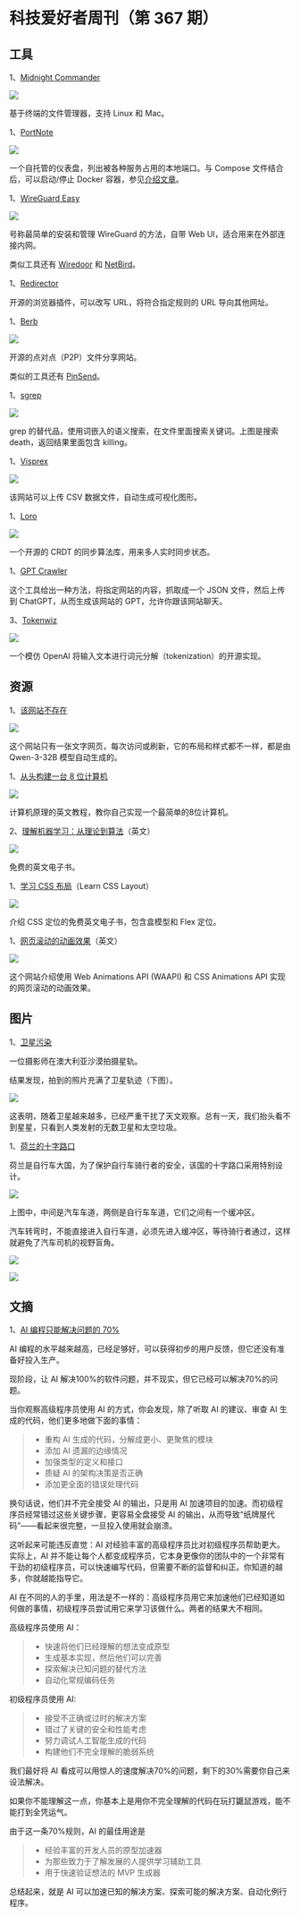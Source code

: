 # 科技爱好者周刊（第 367 期）

## 工具

1、[Midnight Commander](https://github.com/MidnightCommander/mc)

![](https://cdn.beekka.com/blogimg/asset/202506/bg2025060107.webp)

基于终端的文件管理器，支持 Linux 和 Mac。

1、[PortNote](https://github.com/crocofied/PortNote)

![](https://cdn.beekka.com/blogimg/asset/202506/bg2025060114.webp)

一个自托管的仪表盘，列出被各种服务占用的本地端口。与 Compose 文件结合后，可以启动/停止 Docker 容器，参见[介绍文章](https://www.xda-developers.com/reasons-why-portnote-port-of-call-on-every-server/)。

1、[WireGuard Easy](https://github.com/wg-easy/wg-easy)

![](https://cdn.beekka.com/blogimg/asset/202506/bg2025060108.webp)

号称最简单的安装和管理 WireGuard 的方法，自带 Web UI，适合用来在外部连接内网。

类似工具还有 [Wiredoor](https://github.com/wiredoor/wiredoor) 和 [NetBird](https://github.com/netbirdio/netbird)。

1、[Redirector](https://github.com/einaregilsson/Redirector)

开源的浏览器插件，可以改写 URL，将符合指定规则的 URL 导向其他网址。

1、[Berb](https://github.com/nihaocami/berb)

![](https://cdn.beekka.com/blogimg/asset/202506/bg2025060202.webp)

开源的点对点（P2P）文件分享网站。

类似的工具还有 [PinSend](https://pinsend.app/)。

1、[sgrep](https://github.com/arunsupe/semantic-grep)

![](https://cdn.beekka.com/blogimg/asset/202407/bg2024072803.webp)

grep 的替代品，使用词嵌入的语义搜索，在文件里面搜索关键词。上图是搜索 death，返回结果里面包含 killing。

1、[Visprex](https://visprex.com/)

![](https://cdn.beekka.com/blogimg/asset/202411/bg2024111013.webp)

该网站可以上传 CSV 数据文件，自动生成可视化图形。

1、[Loro](https://www.loro.dev/)

![](https://cdn.beekka.com/blogimg/asset/202311/bg2023111321.webp)

一个开源的 CRDT 的同步算法库，用来多人实时同步状态。

1、[GPT Crawler](https://github.com/BuilderIO/gpt-crawler)

这个工具给出一种方法，将指定网站的内容，抓取成一个 JSON 文件，然后上传到 ChatGPT，从而生成该网站的 GPT，允许你跟该网站聊天。

3、[Tokenwiz](https://github.com/1rgs/tokenwiz)

![](https://cdn.beekka.com/blogimg/asset/202311/bg2023111305.webp)

一个模仿 OpenAI 将输入文本进行词元分解（tokenization）的开源实现。

## 资源

1、[该网站不存在](https://thiswebsitedoesnotexist.net/)

![](https://cdn.beekka.com/blogimg/asset/202505/bg2025053004.webp)

这个网站只有一张文字网页，每次访问或刷新，它的布局和样式都不一样，都是由 Qwen-3-32B 模型自动生成的。

1、[从头构建一台 8 位计算机](https://eater.net/8bit)

![](https://cdn.beekka.com/blogimg/asset/202504/bg2025040402.webp)

计算机原理的英文教程，教你自己实现一个最简单的8位计算机。

2、[理解机器学习：从理论到算法](https://www.cs.huji.ac.il/~shais/UnderstandingMachineLearning/copy.html)（英文）

![](https://cdn.beekka.com/blogimg/asset/202504/bg2025040503.webp)

免费的英文电子书。

1、[学习 CSS 布局](https://book.mixu.net/css/)（Learn CSS Layout）

![](https://cdn.beekka.com/blogimg/asset/202503/bg2025032901.webp)

介绍 CSS 定位的免费英文电子书，包含盒模型和 Flex 定位。

1、[网页滚动的动画效果](https://scroll-driven-animations.style/)（英文）

![](https://cdn.beekka.com/blogimg/asset/202502/bg2025021604.webp)

这个网站介绍使用 Web Animations API (WAAPI) 和 CSS Animations API 实现的网页滚动的动画效果。

## 图片

1、[卫星污染](https://www.thisiscolossal.com/2025/04/a-stunning-image-of-the-australian-desert-illuminates-the-growing-problem-of-satellite-pollution/)

一位摄影师在澳大利亚沙漠拍摄星轨。

结果发现，拍到的照片充满了卫星轨迹（下图）。

![](https://cdn.beekka.com/blogimg/asset/202504/bg2025042107.webp)

这表明，随着卫星越来越多，已经严重干扰了天文观察。总有一天，我们抬头看不到星星，只看到人类发射的无数卫星和太空垃圾。

1、[荷兰的十字路口](https://bicycledutch.wordpress.com/2018/02/20/a-common-urban-intersection-in-the-netherlands/)

荷兰是自行车大国，为了保护自行车骑行者的安全，该国的十字路口采用特别设计。

![](https://cdn.beekka.com/blogimg/asset/202411/bg2024112517.webp)

上图中，中间是汽车车道，两侧是自行车车道，它们之间有一个缓冲区。

汽车转弯时，不能直接进入自行车道，必须先进入缓冲区，等待骑行者通过，这样就避免了汽车司机的视野盲角。

![](https://cdn.beekka.com/blogimg/asset/202411/bg2024112519.webp)

![](https://cdn.beekka.com/blogimg/asset/202411/bg2024112518.webp)

## 文摘

1、[AI 编程只能解决问题的 70%](https://addyo.substack.com/p/the-70-problem-hard-truths-about)

AI 编程的水平越来越高，已经足够好，可以获得初步的用户反馈，但它还没有准备好投入生产。

现阶段，让 AI 解决100%的软件问题，并不现实，但它已经可以解决70%的问题。

当你观察高级程序员使用 AI 的方式，你会发现，除了听取 AI 的建议、审查 AI 生成的代码，他们更多地做下面的事情：

> - 重构 AI 生成的代码，分解成更小、更聚焦的模块
> - 添加 AI 遗漏的边缘情况
> - 加强类型的定义和接口
> - 质疑 AI 的架构决策是否正确
> - 添加更全面的错误处理代码

换句话说，他们并不完全接受 AI 的输出，只是用 AI 加速项目的加速。而初级程序员经常错过这些关键步骤，更容易全盘接受 AI 的输出，从而导致“纸牌屋代码”——看起来很完整，一旦投入使用就会崩溃。

这听起来可能违反直觉：AI 对经验丰富的高级程序员比对初级程序员帮助更大。实际上，AI 并不能让每个人都变成程序员，它本身更像你的团队中的一个非常有干劲的初级程序员，可以快速编写代码，但需要不断的监督和纠正。你知道的越多，你就越能指导它。

AI 在不同的人的手里，用法是不一样的：高级程序员用它来加速他们已经知道如何做的事情，初级程序员尝试用它来学习该做什么。两者的结果大不相同。

高级程序员使用 AI：

> - 快速将他们已经理解的想法变成原型
> - 生成基本实现，然后他们可以完善
> - 探索解决已知问题的替代方法
> - 自动化常规编码任务

初级程序员使用 AI:

> - 接受不正确或过时的解决方案
> - 错过了关键的安全和性能考虑
> - 努力调试人工智能生成的代码
> - 构建他们不完全理解的脆弱系统

我们最好将 AI 看成可以用惊人的速度解决70%的问题，剩下的30%需要你自己来设法解决。

如果你不能理解这一点，你基本上是用你不完全理解的代码在玩打鼴鼠游戏，能不能打到全凭运气。

由于这一条70%规则，AI 的最佳用途是

> - 经验丰富的开发人员的原型加速器
> - 为那些致力于了解发展的人提供学习辅助工具
> - 用于快速验证想法的 MVP 生成器

总结起来，就是 AI 可以加速已知的解决方案、探索可能的解决方案、自动化例行程序。
